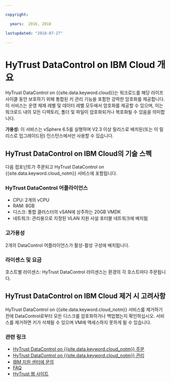 ```yaml
---

copyright:

  years:  2016, 2018

lastupdated: "2018-07-27"

---
```


# HyTrust DataControl on IBM Cloud 개요

HyTrust DataControl on {{site.data.keyword.cloud}}는 워크로드를 해당 라이프사이클 동안 보호하기 위해 통합된 키 관리 기능을 포함한 강력한 암호화를 제공합니다. 이 서비스는 운영 체제 레벨 및 데이터 레벨 모두에서 암호화를 제공할 수 있으며, 이는 워크로드 내의 모든 디렉토리, 폴더 및 파일이 암호화되거나 복호화될 수 있음을 의미합니다.

**가용성:** 이 서비스는 vSphere 6.5를 실행하며 V2.3 이상 릴리스로 배치된(또는 이 릴리스로 업그레이드된) 인스턴스에서만 사용할 수 있습니다.

## HyTrust DataControl on IBM Cloud의 기술 스펙

다음 컴포넌트가 주문되고 HyTrust DataControl on {{site.data.keyword.cloud_notm}} 서비스에 포함됩니다.

### HyTrust DataControl 어플라이언스
* CPU: 2개의 vCPU
* RAM: 8GB
* 디스크: 통합 클러스터의 vSAN에 상주하는 20GB VMDK
* 네트워크: 관리용으로 지정된 VLAN 지원 사설 포터블 네트워크에 배치됨

### 고가용성
2개의 DataControl 어플라이언스가 활성-활성 구성에 배치됩니다.

### 라이센스 및 요금

호스트별 라이센스: HyTrust DataControl 라이센스는 환경의 각 호스트마다 주문됩니다.

## HyTrust DataControl on IBM Cloud 제거 시 고려사항

HyTrust DataControl on {{site.data.keyword.cloud_notm}} 서비스를 제거하기 전에 DataControl로부터 모든 디스크를 암호화하거나 백업했는지 확인하십시오. 서비스를 제거하면 키가 삭제될 수 있으며 VM에 액세스하지 못하게 될 수 있습니다.

### 관련 링크

* [HyTrust DataControl on {{site.data.keyword.cloud_notm}} 주문](htdc_ordering.html)
* [HyTrust DataControl on {{site.data.keyword.cloud_notm}} 관리](managinghtcc.html)
* [IBM 지원 센터에 문의](../vmonic/trbl_support.html)
* [FAQ](../vmonic/faq.html)
* [HyTrust 웹 사이트](https://www.hytrust.com/)
